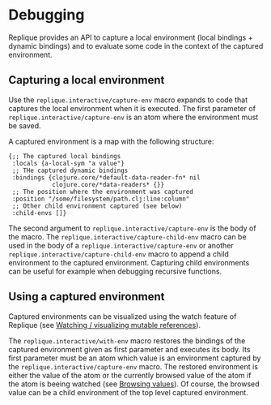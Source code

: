 # Debugging

Replique provides an API to capture a local environment (local bindings + dynamic bindings) and to evaluate some code in the context of the captured environment.

## Capturing a local environment

Use the `replique.interactive/capture-env` macro expands to code that captures the local environment when it is executed.
The first parameter of `replique.interactive/capture-env` is an atom where the environment must be saved.

A captured environment is a map with the following structure:

```
{;; The captured local bindings
 :locals {a-local-sym "a value"}
 ;; THe captured dynamic bindings
 :bindings {clojure.core/*default-data-reader-fn* nil
            clojure.core/*data-readers* {}}
 ;; The position where the environment was captured
 :position "/some/filesystem/path.clj:line:column"
 ;; Other child environment captured (see below)
 :child-envs []}
```

The second argument to `replique.interactive/capture-env` is the body of the macro.
The `replique.interactive/capture-child-env` macro can be used in the body of a `replique.interactive/capture-env` or another `replique.interactive/capture-child-env` macro to append a child environment to the captured environment.
Capturing child environments can be useful for example when debugging recursive functions.

## Using a captured environment

Captured environments can be visualized using the watch feature of Replique (see [Watching / visualizing mutable references](https://github.com/EwenG/replique.el/blob/master/doc/watching-visualizing-mutable-references.md)).

The `replique.interactive/with-env` macro restores the bindings of the captured environment given as first parameter and executes its body.
Its first parameter must be an atom which value is an environment captured by the `replique.interactive/capture-env` macro.
The restored environment is either the value of the atom or the currently browsed value of the atom if the atom is beeing watched (see [Browsing values](https://github.com/EwenG/replique.el/blob/master/doc/watching-visualizing-mutable-references.md#browsing-values)).
Of course, the browsed value can be a child environment of the top level captured environment.